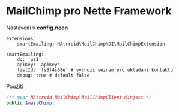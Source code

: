 # MailChimp pro Nette Framework

Nastavení v **config.neon**
```neon
extensions:
    smartEmailing: NAtrreid\MailChimp\DI\MailChimpExtension

smartEmailing:
    dc: 'us1'
    apiKey: 'apiKey'
    listId: 'fs5f4s68e' # vychozi seznam pro ukladani kontaktu
    debug: true # default false
```

Použití

```php
/** @var NAttreid\MailChimp\MailChimpClient @inject */
public $mailChimp;

```
